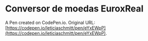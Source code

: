 # Conversor de moedas EuroxReal

A Pen created on CodePen.io. Original URL: [https://codepen.io/leticiaschmitt/pen/eYxEWpP](https://codepen.io/leticiaschmitt/pen/eYxEWpP).

